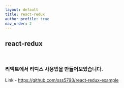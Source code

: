 ```yaml
---
layout: default
title: react-redux
author_profile: true
nav_order: 2
---
```


## react-redux
<br/>

### 리액트에서 리덕스 사용법을 만들어보았습니다.

Link - <https://github.com/sss5793/react-redux-example>
